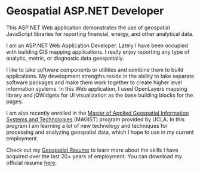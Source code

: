 # Geospatial ASP.NET Developer

This ASP.NET Web application demonstrates the use of geospatial JavaScript libraries for reporting financial, energy, and other analytical data.

I am an ASP.NET Web Application Developer. Lately I have been occupied with building GIS mapping applications. I really enjoy reporting any type of analytic, metric, or diagnostic data geospatially.

I like to take software components or utilities and combine them to build applications. My development strengths reside in the ability to take separate software packages and make them work together to create higher level information systems. In this Web application, I used OpenLayers mapping library and jQWidgets for UI visualization as the base building blocks for the pages.

I am also recently enrolled in the [Master of Applied Geospatial Information Systems and Technologies](https://magist.gis.ucla.edu/) (MAGIST) program provided by UCLA. In this program I am learning a lot of new technology and techniques for processing and analyzing geospatial data, which I hope to use in my current employment.

Check out my [Geospatial Resume](https://geospatialweb.dev/Pages/Resume.aspx) to learn more about the skills I have acquired over the last 20+ years of employment. You can download my official resume [here](https://geospatialweb.dev/Downloads/Jorge%20A%20Garcia%20-%20Resume%202019.pdf).
